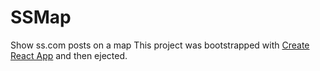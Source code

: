 # SSMap
Show ss.com posts on a map
This project was bootstrapped with [Create React App](https://github.com/facebookincubator/create-react-app) and then ejected.
